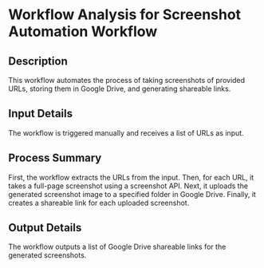 # Workflow Analysis for Screenshot Automation Workflow

## Description
This workflow automates the process of taking screenshots of provided URLs, storing them in Google Drive, and generating shareable links.

## Input Details
The workflow is triggered manually and receives a list of URLs as input.

## Process Summary
First, the workflow extracts the URLs from the input. Then, for each URL, it takes a full-page screenshot using a screenshot API. Next, it uploads the generated screenshot image to a specified folder in Google Drive. Finally, it creates a shareable link for each uploaded screenshot.

## Output Details
The workflow outputs a list of Google Drive shareable links for the generated screenshots.
